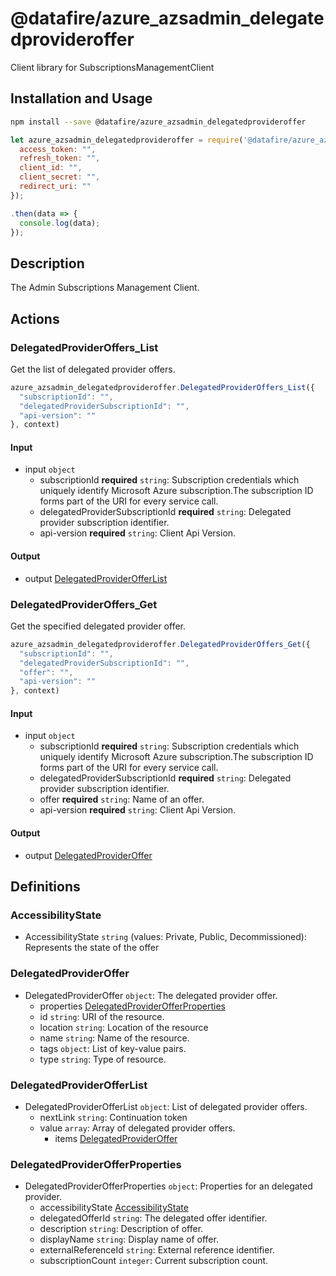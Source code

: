 # @datafire/azure_azsadmin_delegatedprovideroffer

Client library for SubscriptionsManagementClient

## Installation and Usage
```bash
npm install --save @datafire/azure_azsadmin_delegatedprovideroffer
```
```js
let azure_azsadmin_delegatedprovideroffer = require('@datafire/azure_azsadmin_delegatedprovideroffer').create({
  access_token: "",
  refresh_token: "",
  client_id: "",
  client_secret: "",
  redirect_uri: ""
});

.then(data => {
  console.log(data);
});
```

## Description

The Admin Subscriptions Management Client.

## Actions

### DelegatedProviderOffers_List
Get the list of delegated provider offers.


```js
azure_azsadmin_delegatedprovideroffer.DelegatedProviderOffers_List({
  "subscriptionId": "",
  "delegatedProviderSubscriptionId": "",
  "api-version": ""
}, context)
```

#### Input
* input `object`
  * subscriptionId **required** `string`: Subscription credentials which uniquely identify Microsoft Azure subscription.The subscription ID forms part of the URI for every service call.
  * delegatedProviderSubscriptionId **required** `string`: Delegated provider subscription identifier.
  * api-version **required** `string`: Client Api Version.

#### Output
* output [DelegatedProviderOfferList](#delegatedproviderofferlist)

### DelegatedProviderOffers_Get
Get the specified delegated provider offer.


```js
azure_azsadmin_delegatedprovideroffer.DelegatedProviderOffers_Get({
  "subscriptionId": "",
  "delegatedProviderSubscriptionId": "",
  "offer": "",
  "api-version": ""
}, context)
```

#### Input
* input `object`
  * subscriptionId **required** `string`: Subscription credentials which uniquely identify Microsoft Azure subscription.The subscription ID forms part of the URI for every service call.
  * delegatedProviderSubscriptionId **required** `string`: Delegated provider subscription identifier.
  * offer **required** `string`: Name of an offer.
  * api-version **required** `string`: Client Api Version.

#### Output
* output [DelegatedProviderOffer](#delegatedprovideroffer)



## Definitions

### AccessibilityState
* AccessibilityState `string` (values: Private, Public, Decommissioned): Represents the state of the offer

### DelegatedProviderOffer
* DelegatedProviderOffer `object`: The delegated provider offer.
  * properties [DelegatedProviderOfferProperties](#delegatedproviderofferproperties)
  * id `string`: URI of the resource.
  * location `string`: Location of the resource
  * name `string`: Name of the resource.
  * tags `object`: List of key-value pairs.
  * type `string`: Type of resource.

### DelegatedProviderOfferList
* DelegatedProviderOfferList `object`: List of delegated provider offers.
  * nextLink `string`: Continuation token
  * value `array`: Array of delegated provider offers.
    * items [DelegatedProviderOffer](#delegatedprovideroffer)

### DelegatedProviderOfferProperties
* DelegatedProviderOfferProperties `object`: Properties for an delegated provider.
  * accessibilityState [AccessibilityState](#accessibilitystate)
  * delegatedOfferId `string`: The delegated offer identifier.
  * description `string`: Description of offer.
  * displayName `string`: Display name of offer.
  * externalReferenceId `string`: External reference identifier.
  * subscriptionCount `integer`: Current subscription count.



